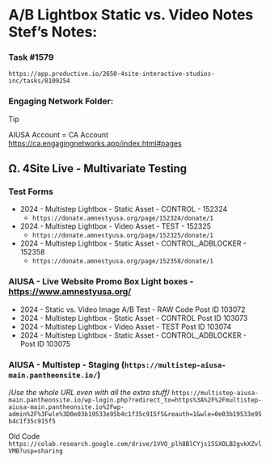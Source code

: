 # A/B Lightbox Static vs. Video Notes Stef’s Notes: 

### Task #1579 
`https://app.productive.io/2650-4site-interactive-studios-inc/tasks/8109254`

### Engaging Network Folder:
> [!TIP]
> AIUSA Account = CA Account
> https://ca.engagingnetworks.app/index.html#pages

## Ω. 4Site Live - Multivariate Testing

### Test Forms 
  + 2024 - Multistep Lightbox - Static Asset - CONTROL - 152324
    + `https://donate.amnestyusa.org/page/152324/donate/1`
  + 2024 - Multistep Lightbox - Video Asset - TEST - 152325
    + `https://donate.amnestyusa.org/page/152325/donate/1`
  + 2024 - Multistep Lightbox - Static Asset - CONTROL_ADBLOCKER - 152358
    +  `https://donate.amnestyusa.org/page/152358/donate/1`

### AIUSA - Live Website Promo Box Light boxes - https://www.amnestyusa.org/ 

 + 2024 - Static vs. Video Image A/B Test - RAW Code  Post ID 103072
 + 2024 - Multistep Lightbox - Static Asset - CONTROL  Post ID 103073
 + 2024 - Multistep Lightbox - Video Asset - TEST Post ID 103074
 + 2024 - Multistep Lightbox - Static Asset - CONTROL_ADBLOCKER - Post ID 103075

### AIUSA - Multistep - Staging (`https://multistep-aiusa-main.pantheonsite.io/`)
/*Use the whole URL even with all the extra stuff*/
`https://multistep-aiusa-main.pantheonsite.io/wp-login.php?redirect_to=https%3A%2F%2Fmultistep-aiusa-main.pantheonsite.io%2Fwp-admin%2F%3Fwle%3D0e03b19533e95b4c1f35c915f5&reauth=1&wle=0e03b19533e95b4c1f35c915f5`

Old Code 
`https://colab.research.google.com/drive/1VVO_plh8BlCYjs15SXOLB2gvkXZvlVMB?usp=sharing`
